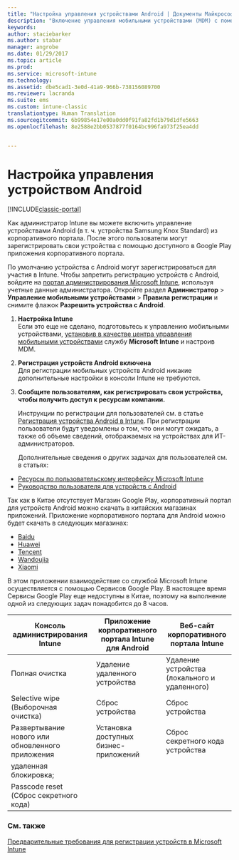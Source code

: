```yaml
---
title: "Настройка управления устройствами Android | Документы Майкрософт"
description: "Включение управления мобильными устройствами (MDM) с помощью Microsoft Intune для устройств Android и KNOX Standard."
keywords: 
author: staciebarker
ms.author: stabar
manager: angrobe
ms.date: 01/29/2017
ms.topic: article
ms.prod: 
ms.service: microsoft-intune
ms.technology: 
ms.assetid: dbe5cad1-3e0d-41a9-966b-738156089700
ms.reviewer: lacranda
ms.suite: ems
ms.custom: intune-classic
translationtype: Human Translation
ms.sourcegitcommit: 6b99854e17e00a0dd0f91fa82fd1b79d1dfe5663
ms.openlocfilehash: 8e2588e2bb0537877f0164bc996fa973f25ea4dd


---
```


# <a name="set-up-android-device-management"></a>Настройка управления устройством Android

[!INCLUDE[classic-portal](../includes/classic-portal.md)]

Как администратор Intune вы можете включить управление устройствами Android (в т. ч. устройства Samsung Knox Standard) из корпоративного портала. После этого пользователи могут зарегистрировать свои устройства с помощью доступного в Google Play приложения корпоративного портала.

По умолчанию устройства с Android могут зарегистрироваться для участия в Intune. Чтобы запретить регистрацию устройств с Android, войдите на [портал администрирования Microsoft Intune](http://manage.microsoft.com), используя учетные данные администратора. Откройте раздел **Администратор** > **Управление мобильными устройствами** > **Правила регистрации** и снимите флажок **Разрешить устройства с Android**.

1.  **Настройка Intune**<br>
    Если это еще не сделано, подготовьтесь к управлению мобильными устройствами, [установив в качестве центра управления мобильными устройствами](prerequisites-for-enrollment.md#step-2-set-mdm-authority) службу **Microsoft Intune** и настроив MDM.

2.  **Регистрация устройств Android включена**<br>
    Для регистрации мобильных устройств Android никакие дополнительные настройки в консоли Intune не требуются.

3.  **Сообщите пользователям, как регистрировать свои устройства, чтобы получить доступ к ресурсам компании.**

    Инструкции по регистрации для пользователей см. в статье [Регистрация устройства Android в Intune](../enduser/enroll-your-device-in-intune-android.md). При регистрации пользователи будут уведомлены о том, что они могут ожидать, а также об объеме сведений, отображаемых на устройствах для ИТ-администраторов.

    Дополнительные сведения о других задачах для пользователей см. в статьях:
  - [Ресурсы по пользовательскому интерфейсу Microsoft Intune](how-to-educate-your-end-users-about-microsoft-intune.md)
  - [Руководство пользователя для устройств с Android](../enduser/using-your-android-device-with-intune.md)

Так как в Китае отсутствует Магазин Google Play, корпоративный портал для устройств Android можно скачать в китайских магазинах приложений. Приложение корпоративного портала для Android можно будет скачать в следующих магазинах:
* [Baidu](https://go.microsoft.com/fwlink/?linkid=836946)
* [Huawei](https://go.microsoft.com/fwlink/?linkid=836948)
* [Tencent](https://go.microsoft.com/fwlink/?linkid=836949)
* [Wandoujia](https://go.microsoft.com/fwlink/?linkid=836950)
* [Xiaomi](https://go.microsoft.com/fwlink/?linkid=836947)

В этом приложении взаимодействие со службой Microsoft Intune осуществляется с помощью Сервисов Google Play. В настоящее время Сервисы Google Play еще недоступны в Китае, поэтому на выполнение одной из следующих задач понадобится до 8 часов. 

|Консоль администрирования Intune| Приложение корпоративного портала Intune для Android |Веб-сайт корпоративного портала Intune|   
|---|---|---|
|Полная очистка| Удаление удаленного устройства| Удаление устройства (локального и удаленного)|
|Selective wipe (Выборочная очистка)| Сброс устройства| Сброс устройства|
|Развертывание нового или обновленного приложения| Установка доступных бизнес-приложений| Сброс секретного кода устройства|
|удаленная блокировка;|||
|Passcode reset (Сброс секретного кода)|||

### <a name="see-also"></a>См. также
[Предварительные требования для регистрации устройств в Microsoft Intune](prerequisites-for-enrollment.md)



<!--HONumber=Feb17_HO3-->


